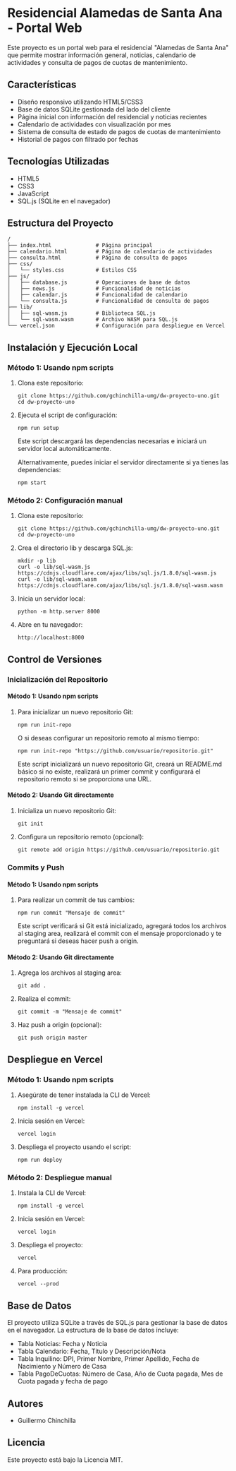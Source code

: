 # Residencial Alamedas de Santa Ana - Portal Web

Este proyecto es un portal web para el residencial "Alamedas de Santa Ana" que permite mostrar información general, noticias, calendario de actividades y consulta de pagos de cuotas de mantenimiento.

## Características

- Diseño responsivo utilizando HTML5/CSS3
- Base de datos SQLite gestionada del lado del cliente
- Página inicial con información del residencial y noticias recientes
- Calendario de actividades con visualización por mes
- Sistema de consulta de estado de pagos de cuotas de mantenimiento
- Historial de pagos con filtrado por fechas

## Tecnologías Utilizadas

- HTML5
- CSS3
- JavaScript
- SQL.js (SQLite en el navegador)

## Estructura del Proyecto

```
/
├── index.html              # Página principal
├── calendario.html         # Página de calendario de actividades
├── consulta.html           # Página de consulta de pagos
├── css/
│   └── styles.css          # Estilos CSS
├── js/
│   ├── database.js         # Operaciones de base de datos
│   ├── news.js             # Funcionalidad de noticias
│   ├── calendar.js         # Funcionalidad de calendario
│   └── consulta.js         # Funcionalidad de consulta de pagos
├── lib/
│   ├── sql-wasm.js         # Biblioteca SQL.js
│   └── sql-wasm.wasm       # Archivo WASM para SQL.js
└── vercel.json             # Configuración para despliegue en Vercel
```

## Instalación y Ejecución Local

### Método 1: Usando npm scripts

1. Clona este repositorio:
   ```
   git clone https://github.com/gchinchilla-umg/dw-proyecto-uno.git
   cd dw-proyecto-uno
   ```

2. Ejecuta el script de configuración:
   ```
   npm run setup
   ```
   
   Este script descargará las dependencias necesarias e iniciará un servidor local automáticamente.

   Alternativamente, puedes iniciar el servidor directamente si ya tienes las dependencias:
   ```
   npm start
   ```

### Método 2: Configuración manual

1. Clona este repositorio:
   ```
   git clone https://github.com/gchinchilla-umg/dw-proyecto-uno.git
   cd dw-proyecto-uno
   ```

2. Crea el directorio lib y descarga SQL.js:
   ```
   mkdir -p lib
   curl -o lib/sql-wasm.js https://cdnjs.cloudflare.com/ajax/libs/sql.js/1.8.0/sql-wasm.js
   curl -o lib/sql-wasm.wasm https://cdnjs.cloudflare.com/ajax/libs/sql.js/1.8.0/sql-wasm.wasm
   ```

3. Inicia un servidor local:
   ```
   python -m http.server 8000
   ```

4. Abre en tu navegador:
   ```
   http://localhost:8000
   ```

## Control de Versiones

### Inicialización del Repositorio

#### Método 1: Usando npm scripts

1. Para inicializar un nuevo repositorio Git:
   ```
   npm run init-repo
   ```
   
   O si deseas configurar un repositorio remoto al mismo tiempo:
   ```
   npm run init-repo "https://github.com/usuario/repositorio.git"
   ```
   
   Este script inicializará un nuevo repositorio Git, creará un README.md básico si no existe, realizará un primer commit y configurará el repositorio remoto si se proporciona una URL.

#### Método 2: Usando Git directamente

1. Inicializa un nuevo repositorio Git:
   ```
   git init
   ```

2. Configura un repositorio remoto (opcional):
   ```
   git remote add origin https://github.com/usuario/repositorio.git
   ```

### Commits y Push

#### Método 1: Usando npm scripts

1. Para realizar un commit de tus cambios:
   ```
   npm run commit "Mensaje de commit"
   ```
   
   Este script verificará si Git está inicializado, agregará todos los archivos al staging area, realizará el commit con el mensaje proporcionado y te preguntará si deseas hacer push a origin.

#### Método 2: Usando Git directamente

1. Agrega los archivos al staging area:
   ```
   git add .
   ```

2. Realiza el commit:
   ```
   git commit -m "Mensaje de commit"
   ```

3. Haz push a origin (opcional):
   ```
   git push origin master
   ```

## Despliegue en Vercel

### Método 1: Usando npm scripts

1. Asegúrate de tener instalada la CLI de Vercel:
   ```
   npm install -g vercel
   ```

2. Inicia sesión en Vercel:
   ```
   vercel login
   ```

3. Despliega el proyecto usando el script:
   ```
   npm run deploy
   ```

### Método 2: Despliegue manual

1. Instala la CLI de Vercel:
   ```
   npm install -g vercel
   ```

2. Inicia sesión en Vercel:
   ```
   vercel login
   ```

3. Despliega el proyecto:
   ```
   vercel
   ```

4. Para producción:
   ```
   vercel --prod
   ```

## Base de Datos

El proyecto utiliza SQLite a través de SQL.js para gestionar la base de datos en el navegador. La estructura de la base de datos incluye:

- Tabla Noticias: Fecha y Noticia
- Tabla Calendario: Fecha, Título y Descripción/Nota
- Tabla Inquilino: DPI, Primer Nombre, Primer Apellido, Fecha de Nacimiento y Número de Casa
- Tabla PagoDeCuotas: Número de Casa, Año de Cuota pagada, Mes de Cuota pagada y fecha de pago

## Autores

- Guillermo Chinchilla

## Licencia

Este proyecto está bajo la Licencia MIT.
